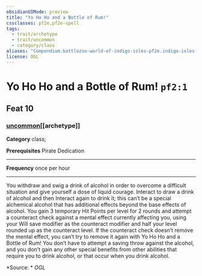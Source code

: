 ```yaml
---
obsidianUIMode: preview
title: "Yo Ho Ho and a Bottle of Rum!"
cssclasses: pf2e,pf2e-spell
tags:
  - trait/archetype
  - trait/uncommon
  - category/class
aliases: "Compendium.battlezoo-world-of-indigo-isles-pf2e.indigo-isles-feats.Item.t1i2V1IJZoS9DoHT"
license: OGL
---
```

# Yo Ho Ho and a Bottle of Rum! `pf2:1`
## Feat 10
### [uncommon](uncommon "Uncommon Rarity Trait")[[archetype]]

**Category** class; 



**Prerequisites** Pirate Dedication
* * *
**Frequency** once per hour

* * *

You withdraw and swig a drink of alcohol in order to overcome a difficult situation and give yourself a dose of liquid courage. Interact to draw a drink of alcohol and then Interact again to drink it; this can’t be a special alchemical alcohol that has additional effects beyond the base effects of alcohol. You gain 3 temporary Hit Points per level for 2 rounds and attempt a counteract check against a mental effect currently affecting you, using your Will save modifier as the counteract modifier and half your level rounded up as the counteract level. If the counteract check doesn’t remove the mental effect, you can’t try to remove it again with Yo Ho Ho and a Bottle of Rum! You don’t have to attempt a saving throw against the alcohol, and you don’t gain any other special benefits from other abilities that require you to drink alcohol, or that occur when you drink alcohol.

*Source: *
*OGL*